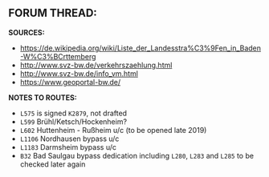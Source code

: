 ﻿**FORUM THREAD:**
- 


**SOURCES:**
- https://de.wikipedia.org/wiki/Liste_der_Landesstra%C3%9Fen_in_Baden-W%C3%BCrttemberg
- http://www.svz-bw.de/verkehrszaehlung.html
- http://www.svz-bw.de/info_vm.html
- https://www.geoportal-bw.de/


**NOTES TO ROUTES:**
- `L575` is signed `K2879`, not drafted
- `L599` Brühl/Ketsch/Hockenheim?
- `L602` Huttenheim - Rußheim u/c (to be opened late 2019)
- `L1106` Nordhausen bypass u/c
- `L1183` Darmsheim bypass u/c
- `B32` Bad Saulgau bypass dedication including `L280`, `L283` and `L285` to be checked later again